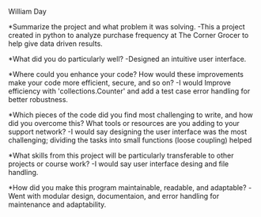 William Day

*Summarize the project and what problem it was solving.
-This a project created in python to analyze purchase frequency at The Corner Grocer to help give data driven results.

*What did you do particularly well?
-Designed an intuitive user interface. 

*Where could you enhance your code? How would these improvements make your code more efficient, secure, and so on?
-I would Improve efficiency with 'collections.Counter' and add a test case error handling for better robustness. 

*Which pieces of the code did you find most challenging to write, and how did you overcome this? What tools or resources are you adding to your support network?
-I would say designing the user interface was the most challenging; dividing the tasks into small functions (loose coupling) helped

*What skills from this project will be particularly transferable to other projects or course work?
-I would say user interface desing and file handling. 

*How did you make this program maintainable, readable, and adaptable?
-Went with modular design, documentaion, and error handling for maintenance and adaptability. 
